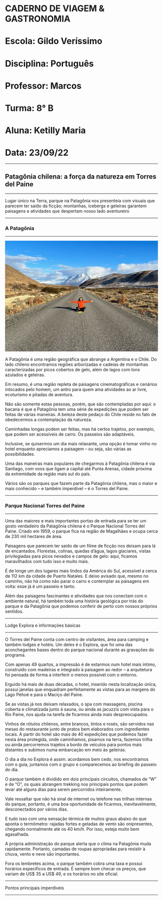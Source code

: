 # CADERNO DE VIAGEM & GASTRONOMIA

# Escola: Gildo Veríssimo 
# Disciplina: Português 
# Professor: Marcos
# Turma: 8° B
# Aluna: Ketilly Maria 
# Data: 23/09/22


---


## __Patagônia chilena: a força da natureza em Torres del Paine__

---


Lugar único na Terra, parque na Patagônia nos presenteia com visuais que parecem ter saído da ficção; montanhas, icebergs e geleiras garantem paisagens e atividades que despertam nosso lado aventureiro


---


### A Patagônia


---



![Image](./c7f98a5031c271c5621384e52059e402.jpg) 



A Patagônia é uma região geográfica que abrange a Argentina e o Chile. Do lado chileno encontramos regiões arborizadas e cadeias de montanhas caracterizadas por picos cobertos de gelo, além de lagos com tons azulados e geleiras.

Em resumo, é uma região repleta de paisagens cinematográficas e cenários intocados pelo homem, um antro para quem ama atividades ao ar livre, ecoturismo e pitadas de aventura.

Não são somente estas pessoas, porém, que são contempladas por aqui: o bacana é que a Patagônia tem uma série de expedições que podem ser feitas de várias maneiras. A beleza deste pedaço do Chile reside no fato de obedecermos a contemplação da natureza.

Caminhadas longas podem ser feitas, mas há certos trajetos, por exemplo, que podem ser acessíveis de carro. Os passeios são adaptáveis.

Inclusive, se quisermos um dia mais relaxante, uma opção é tomar vinho no hotel enquanto apreciamos a paisagem – ou seja, são várias as possibilidades.

Uma das maneiras mais populares de chegarmos à Patagônia chilena é via Santiago, com voos que ligam a capital até Punta Arenas, cidade próxima da extremidade da região mais sul do país.

Vários são os parques que fazem parte da Patagônia chilena, mas o maior e mais conhecido – e também imperdível – é o Torres del Paine.



---


### Parque Nacional Torres del Paine


---




Uma das maiores e mais importantes portas de entrada para se ter um gosto verdadeiro da Patagônia chilena é o Parque Nacional Torres del Paine. Criado em 1959, o parque fica na região de Magalhães e ocupa cerca de 230 mil hectares de área.

Paisagens que parecem ter saído de um filme de ficção nos deixam para lá de encantados. Florestas, colinas, quedas d’água, lagos glaciares, vistas privilegiadas para picos nevados e campos de gelo: aqui, ficamos maravilhados com tudo isso e muito mais.

É de longe um dos lugares mais lindos da América do Sul, acessível a cerca de 112 km da cidade de Puerto Natales. E deixo avisado que, mesmo no caminho, não há como não parar o carro e contemplar as paisagens em volta: esse já é um passeio e tanto.

Além das paisagens fascinantes e atividades que nos conectam com o ambiente natural, há também toda uma história geológica por trás do parque e da Patagônia que podemos conferir de perto com nossos próprios sentidos.



---


Lodge Explora e informações básicas


---


O Torres del Paine conta com centro de visitantes, área para camping e também lodges e hotéis. Um deles é o Explora, que foi uma das aconchegantes bases dentro do parque nacional durante as gravações do programa.

Com apenas 49 quartos, a impressão é de estarmos num hotel mais íntimo, construído com madeiras e integrado à paisagem ao redor – a arquitetura foi pensada de forma a interferir o menos possível com o entorno.

Erguido há mais de duas décadas, o hotel, inserido nesta localização única, possui janelas que enquadram perfeitamente as vistas para as margens do Lago Pehoé e para o Maciço del Paine.

Se as vistas já nos deixam relaxados, o spa com massagens, piscina coberta e climatizada junto à sauna, ou ainda as jacuzzis com vista para o Rio Paine, nos ajuda na tarefa de ficarmos ainda mais despreocupados.

Vinhos de rótulos chilenos, entre brancos, tintos e rosés, são servidos nas mesas do restaurante junto de pratos bem elaborados com ingredientes locais.
A partir do hotel são mais de 40 expedições que podemos fazer nesta área protegida, onde caminhamos, pisamos na terra, fazemos trilha ou ainda percorremos trajetos a bordo de veículos para pontos mais distantes e subimos numa embarcação em meio às geleiras.

O dia a dia no Explora é assim: acordamos bem cedo, nos encontramos com o guia, juntamos com o grupo e comparecemos ao briefing do passeio do dia.

O parque também é dividido em dois principais circuitos, chamados de “W” e de “O”, os quais abrangem trekking nos principais pontos que podem levar até alguns dias para serem percorridos inteiramente.

Vale ressaltar que não há sinal de internet ou telefone nas trilhas internas do parque, portanto, é uma boa oportunidade de ficarmos, inevitavelmente, desconectados por vários dias.

E tudo isso com uma sensação térmica de muitos graus abaixo do que aponta o termômetro: rajadas fortes e geladas de vento são onipresentes, chegando normalmente até os 40 km/h. Por isso, esteja muito bem agasalhada.

A própria administração do parque alerta que o clima na Patagônia muda rapidamente. Portanto, camadas de roupas apropriadas para resistir à chuva, vento e neve são importantes.

Fora os lembretes acima, o parque também cobra uma taxa e possui horários específicos de entrada. É sempre bom checar os preços, que variam de US$ 35 a US$ 49, e os horários no site oficial.




---


Pontos principais imperdíveis


---
